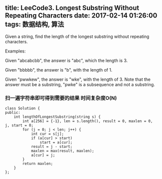 title: LeeCode3. Longest Substring Without Repeating Characters
date: 2017-02-14 01:26:00
tags: 数据结构, 算法
---

Given a string, find the length of the longest substring without repeating characters.

Examples:

Given "abcabcbb", the answer is "abc", which the length is 3.

Given "bbbbb", the answer is "b", with the length of 1.

Given "pwwkew", the answer is "wke", with the length of 3. Note that the answer must be a substring, "pwke" is a subsequence and not a substring.



### 扫一遍字符串即可得到需要的结果 时间复杂度O(N)
```
class Solution {
public:
    int lengthOfLongestSubstring(string s) {
        int a[256] = {-1}, len = s.length(), result = 0, maxlen = 0, j, start = 0;
        for (j = 0; j < len; j++) {
            int cur = s[j];
            if (a[cur] > start)
                start = a[cur];
            result = j - start;
            maxlen = max(result, maxlen);
            a[cur] = j;
        }
        return maxlen;
    }
};
```
